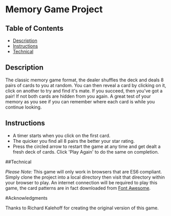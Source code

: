 # Memory Game Project

## Table of Contents

* [Description](#Description)
* [Instructions](#Instructions)
* [Technical](#Technical)

## Description

The classic memory game format, the dealer shuffles the deck and deals 8 pairs of cards to you at random. You can then reveal a card by clicking on it, click on another to try and find it's mate. If you succeed, then you've got a pair! If not both cards are hidden from you again. A great test of your memory as you see if you can remember where each card is while you continue looking.

## Instructions

- A timer starts when you click on the first card.
- The quicker you find all 8 pairs the better your star rating.
- Press the circled arrow to restart the game at any time and get dealt a fresh deck of cards. Click 'Play Again' to do the same on completion.

##Technical

*Please Note:* This game will only work in browsers that are ES6 compliant. Simply clone the project into a local directory then visit that directory within your browser to play. An internet connection will be required to play this game, the card patterns are in fact downloaded from [Font Awesome](https://fontawesome.com/).

#Acknowledgments

Thanks to Richard Kalehoff for creating the original version of this game.